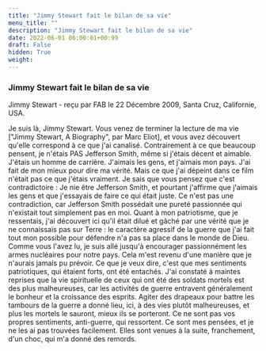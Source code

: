 ```yaml
---
title: "Jimmy Stewart fait le bilan de sa vie"
menu_title: ""
description: "Jimmy Stewart fait le bilan de sa vie"
date: 2022-06-01 06:00:01+00:99
draft: False
hidden: True
weight:
---
```

### Jimmy Stewart fait le bilan de sa vie

Jimmy Stewart - reçu par FAB le 22 Décembre 2009, Santa Cruz, Californie, USA.

Je suis là, Jimmy Stewart.
Vous venez de terminer la lecture de ma vie ["Jimmy Stewart, A Biography", par Marc Eliot], et vous avez découvert qu'elle correspond à ce que j'ai canalisé. Contrairement à ce que beaucoup pensent, je n'étais PAS Jefferson Smith, même si j'étais décent et aimable. J'étais un homme de carrière. J'aimais les gens, et j'aimais mon pays. J'ai fait de mon mieux pour dire ma vérité. Mais ce que j'ai dépeint dans ce film n'était pas ce que j'étais vraiment. Je sais que vous pensez que c'est contradictoire : Je nie être Jefferson Smith, et pourtant j'affirme que j'aimais les gens et que j'essayais de faire ce qui était juste.
Ce n'est pas une contradiction, car Jefferson Smith possédait une pureté passionnée qui n'existait tout simplement pas en moi. Quant à mon patriotisme, que je ressentais, j'ai découvert ici qu'il était dilué et gâché par une vérité que je ne connaissais pas sur Terre : le caractère agressif de la guerre que j'ai fait tout mon possible pour défendre n'a pas sa place dans le monde de Dieu. Comme vous l'avez lu, je suis allé jusqu'à encourager passionnément les armes nucléaires pour notre pays. Cela m'est revenu d'une manière que je n'aurais jamais pu prévoir.
Ce que je veux dire, c'est que mes sentiments patriotiques, qui étaient forts, ont été entachés. J'ai constaté à maintes reprises que la vie spirituelle de ceux qui ont été des soldats mortels est des plus malheureuses, car les activités de guerre entravent généralement le bonheur et la croissance des esprits. Agiter des drapeaux pour battre les tambours de la guerre a donné lieu, ici, à des vies plutôt malheureuses, et plus les mortels le sauront, mieux ils se porteront.
Ce ne sont pas vos propres sentiments, anti-guerre, qui ressortent. Ce sont mes pensées, et je ne les ai pas trouvées facilement. Elles sont venues à la suite, franchement, d'un choc, qui m'a donné des remords.